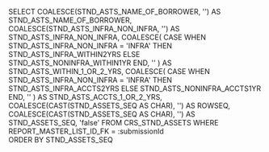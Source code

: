 SELECT 
    COALESCE(STND_ASTS_NAME_OF_BORROWER, '') AS STND_ASTS_NAME_OF_BORROWER,
    COALESCE(STND_ASTS_INFRA_NON_INFRA, '') AS STND_ASTS_INFRA_NON_INFRA,
    COALESCE(
        CASE 
            WHEN STND_ASTS_INFRA_NON_INFRA = 'INFRA' THEN STND_ASTS_INFRA_WITHIN2YRS 
            ELSE STND_ASTS_NONINFRA_WITHIN1YR 
        END, 
        ''
    ) AS STND_ASTS_WITHIN_1_OR_2_YRS,
    COALESCE(
        CASE 
            WHEN STND_ASTS_INFRA_NON_INFRA = 'INFRA' THEN STND_ASTS_INFRA_ACCTS2YRS 
            ELSE STND_ASTS_NONINFRA_ACCTS1YR 
        END, 
        ''
    ) AS STND_ASTS_ACCTS_1_OR_2_YRS,
    COALESCE(CAST(STND_ASSETS_SEQ AS CHAR), '') AS ROWSEQ, 
    COALESCE(CAST(STND_ASSETS_SEQ AS CHAR), '') AS STND_ASSETS_SEQ,
    'false'
FROM 
    CRS_STND_ASSETS 
WHERE 
    REPORT_MASTER_LIST_ID_FK = :submissionId  
ORDER BY 
    STND_ASSETS_SEQ